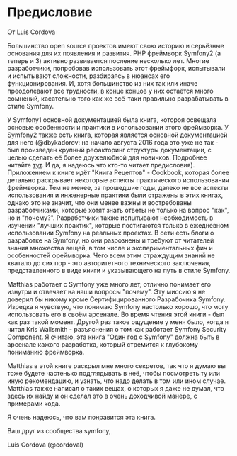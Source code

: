 # Предисловие

От Luis Cordova

Большинство open source проектов имеют свою историю и серьёзные основания для их появления и развития. PHP фреймворк Symfony2 (а теперь и 3) активно развивается посление несколько лет. Многие разработчики, попробовав использовать этот фреймфорк, испытывали и испытывают сложности, разбираясь в нюансах его функционирования. И, хотя большинство из них так или иначе преодолевают все трудности, в конце концов у них остаётся много сомнений, касательно того как же всё-таки правильно разрабатывать в стиле Symfony.


У Symfony1 основной документацией была книга, котороя освещала основые особенности и практики в использовании этого фреймворка. У Symfony2 также есть книга, которая является основной документацией для него (@dbykadorov: на начало августа 2016 года это уже не так - был произведен крупный рефакторинг структуры документации, с целью сделать её более дружелюбной для новичков. Подробнее читайте [тут](http://symfony.com/blog/introducing-the-new-symfony-documentation). И да, я надеюсь что кто-то читает предисловия). Приложением к книге идёт "Книга Рецептов" - Cookbook, которая более детально раскрывает некоторые аспекты практического использования фреймворка. Тем не менее, за прошедшие годы, далеко не все аспекты использования и инженерные практики были отражены в этих книгах, однако это не значит, что они менее важны и востребованы разработчиками, которые хотят знать ответы не только на вопрос "как", но и "почему?". Разработчики также испытывают необходимость в изучении "лучших практик", которые постигаются только в ежедневном использовании Symfony на реальных проектах. В сети есть блоги о разработке на Symfony, но они разрознены и требуют от читателей знания множества вещей, в том числе и экспериментальных фич и особенностей фреймворка. Чего всем этим страждущим знаний не хватало до сих пор - это авторитетного технического заключения, представленного в виде книги и указывающего на путь в стиле Symfony.


Matthias работает с Symfony уже много лет, отлично понимает его изнутри и отвечает на наши вопросы "почему". Эту миссию я не доверил бы никому кроме Сертифицированного Разрабочика Symfony. Изредка я чувствую, что понимаю Symfony настолько хорошо, что могу использовать его в своём арсенале. Во время чтения этой книги - был как раз такой момент. Другой раз такое ощущение у меня было, когда я читал Kris
Wallsmith - разъяснения о том как работает Symfony Security Component. Я считаю, эта книга "Один год с Symfony" должна быть в арсенале кажого разработка, который стремится к глубокому пониманию фреймворка.


Matthias в этой книге раскрыл мне много секретов, так что я думаю вы тоже будете частенько подглядывать в неё, чтобы посмотреть ту или иную рекомендацию, и узнать, что надо делать в том или ином случае. Matthias также написал о таких вещах, о которых я даже не думал, что здесь их найду и он сделал это в очень доходчивой манере, с примерами кода.


Я очень надеюсь, что вам понравится эта книга.

Ваш друг из сообщества symfony,


Luis Cordova (@cordoval)